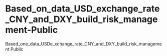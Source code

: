 # Based_on_data_USD_exchange_rate_CNY_and_DXY_build_risk_management-Public
Based_one_data_USDe_xchange_rate_CNY_and_DXY_build_risk_management Public

